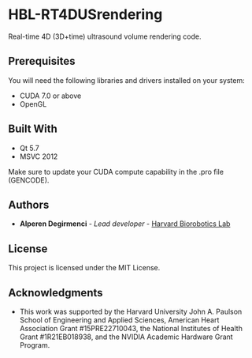 # HBL-RT4DUSrendering
Real-time 4D (3D+time) ultrasound volume rendering code.

## Prerequisites

You will need the following libraries and drivers installed on your system:
* CUDA 7.0 or above
* OpenGL

## Built With

* Qt 5.7
* MSVC 2012

Make sure to update your CUDA compute capability in the .pro file (GENCODE).

## Authors

* **Alperen Degirmenci** - *Lead developer* - [Harvard Biorobotics Lab](https://scholar.harvard.edu/adegirmenci/)

## License

This project is licensed under the MIT License.

## Acknowledgments

* This work was supported by the Harvard University John A. Paulson School of Engineering and Applied Sciences, American Heart Association Grant #15PRE22710043, the National Institutes of Health Grant #1R21EB018938, and the NVIDIA Academic Hardware Grant Program.
